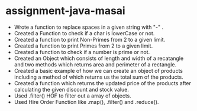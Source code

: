 # assignment-java-masai

- Wrote a function to replace spaces in a given string with "-" .
- Created a Function to check if a char is lowerCase or not.
- Created a function to print Non-Primes from 2 to a given limit.
- Created a function to print Primes from 2 to a given limit.
- Created a function to check if a number is prime or not.
- Created an Object which consists of length and width of a recatangle and two methods which returns area and perimeter of a rectangle.
- Created a basic example of how we can create an object of products including a method of which returns us the total sum of the products.
- Created a function which returns the updated price of the products after calculating the given discount and stock value.
- Used .filter() HOF to filter out a array of objects.
- Used Hire Order Function like .map(), .filter() and .reduce().
